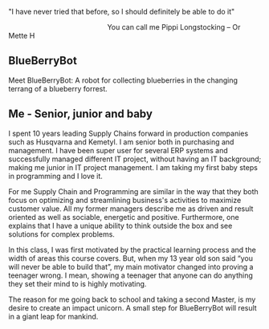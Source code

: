 "I have never tried that before, so I should definitely be able to do it"

&nbsp;&nbsp;&nbsp;&nbsp;&nbsp;&nbsp;&nbsp;&nbsp;&nbsp;&nbsp;&nbsp;&nbsp;&nbsp;&nbsp;&nbsp;&nbsp;&nbsp;&nbsp;&nbsp;&nbsp;&nbsp;&nbsp;&nbsp;&nbsp;&nbsp;&nbsp;&nbsp;&nbsp;&nbsp;&nbsp;&nbsp;&nbsp;&nbsp;&nbsp;&nbsp;&nbsp;&nbsp;&nbsp;&nbsp;&nbsp;&nbsp;&nbsp;&nbsp;&nbsp;&nbsp;&nbsp;&nbsp;&nbsp;&nbsp;&nbsp;You can call me Pippi Longstocking – Or Mette H

## BlueBerryBot

Meet BlueBerryBot: A robot for collecting blueberries in the changing terrang of a blueberry forrest.



## Me - Senior, junior and baby 

I spent 10 years leading Supply Chains forward in production companies such as Husqvarna and Kemetyl. I am senior both in purchasing and management. I have been super user for several ERP systems and successfully managed different IT project, without having an IT background; making me junior in IT project management. I am taking my first baby steps in programming and I love it. 

For me Supply Chain and Programming are similar in the way that they both focus on optimizing and streamlining business's activities to maximize customer value.
All my former managers describe me as driven and result oriented as well as sociable, energetic and positive. Furthermore, one explains that I have a unique ability to think outside the box and see solutions for complex problems.

In this class, I was first motivated by the practical learning process and the width of areas this course covers. But, when my 13 year old son said “you will never be able to build that”, my main motivator changed into proving a teenager wrong. I mean, showing a teenager that anyone can do anything they set their mind to is highly motivating.

The reason for me going back to school and taking a second Master, is my desire to create an impact unicorn. A small step for BlueBerryBot will result in a giant leap for mankind. 


